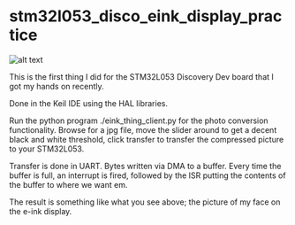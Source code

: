 # stm32l053_disco_eink_display_practice
![alt text](https://github.com/IsikcanYilmaz/stm32l053_disco_eink_display_practice/blob/master/20170826_104507.jpg)

This is the first thing I did for the STM32L053 Discovery Dev board that I got my hands on recently. 

Done in the Keil IDE using the HAL libraries. 

Run the python program ./eink_thing_client.py for the photo conversion functionality. Browse for a jpg file, move the slider around to get a decent black and white threshold, click transfer to transfer the compressed picture to your STM32L053. 

Transfer is done in UART. Bytes written via DMA to a buffer. Every time the buffer is full, an interrupt is fired, followed by the ISR putting the contents of the buffer to where we want em. 

The result is something like what you see above; the picture of my face on the e-ink display. 
